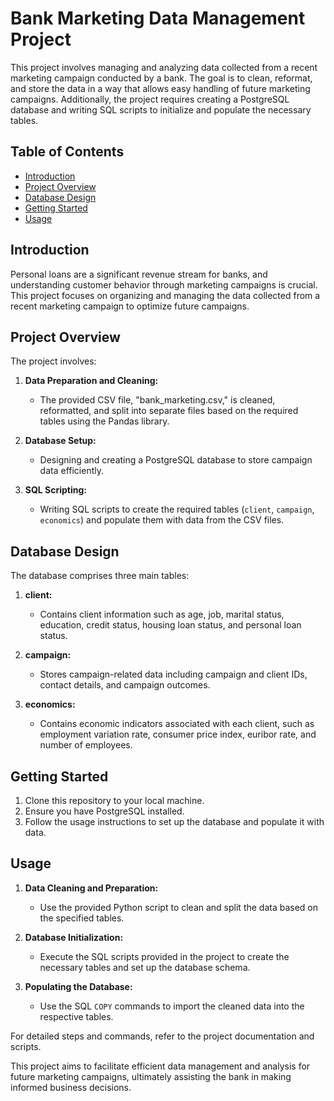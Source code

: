 # Bank Marketing Data Management Project

This project involves managing and analyzing data collected from a recent marketing campaign conducted by a bank. The goal is to clean, reformat, and store the data in a way that allows easy handling of future marketing campaigns. Additionally, the project requires creating a PostgreSQL database and writing SQL scripts to initialize and populate the necessary tables.

## Table of Contents
- [Introduction](#introduction)
- [Project Overview](#project-overview)
- [Database Design](#database-design)
- [Getting Started](#getting-started)
- [Usage](#usage)

## Introduction
Personal loans are a significant revenue stream for banks, and understanding customer behavior through marketing campaigns is crucial. This project focuses on organizing and managing the data collected from a recent marketing campaign to optimize future campaigns.

## Project Overview
The project involves:
1. **Data Preparation and Cleaning:**
   - The provided CSV file, "bank_marketing.csv," is cleaned, reformatted, and split into separate files based on the required tables using the Pandas library.
  
2. **Database Setup:**
   - Designing and creating a PostgreSQL database to store campaign data efficiently.
  
3. **SQL Scripting:**
   - Writing SQL scripts to create the required tables (`client`, `campaign`, `economics`) and populate them with data from the CSV files.

## Database Design
The database comprises three main tables:
1. **client:**
   - Contains client information such as age, job, marital status, education, credit status, housing loan status, and personal loan status.

2. **campaign:**
   - Stores campaign-related data including campaign and client IDs, contact details, and campaign outcomes.

3. **economics:**
   - Contains economic indicators associated with each client, such as employment variation rate, consumer price index, euribor rate, and number of employees.

## Getting Started
1. Clone this repository to your local machine.
2. Ensure you have PostgreSQL installed.
3. Follow the usage instructions to set up the database and populate it with data.

## Usage
1. **Data Cleaning and Preparation:**
   - Use the provided Python script to clean and split the data based on the specified tables.
   
2. **Database Initialization:**
   - Execute the SQL scripts provided in the project to create the necessary tables and set up the database schema.

3. **Populating the Database:**
   - Use the SQL `COPY` commands to import the cleaned data into the respective tables.

For detailed steps and commands, refer to the project documentation and scripts.

This project aims to facilitate efficient data management and analysis for future marketing campaigns, ultimately assisting the bank in making informed business decisions.
